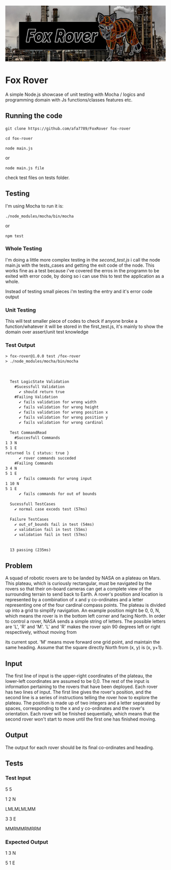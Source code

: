 ![!FoxRover](resources/foxrover.png)
# Fox Rover
A simple Node.js showcase of unit testing with Mocha / logics and programming domain with Js functions/classes features etc.

## Running the code

`git clone https://github.com/afa7789/FoxRover fox-rover`

`cd fox-rover`

`node main.js`

or

`node main.js file`

check test files on tests folder.

## Testing

I'm using Mocha to run it is:

`./node_modules/mocha/bin/mocha`

or

`npm test`

### Whole Testing

I'm doing a little more complex testing in the *second_test.js* i call the node main.js with the tests_cases and getting the exit code of the node. This works fine as a test because i've covered the erros in the programn to be exited with error code, by doing so i can use this to test the application as a whole.

Instead of testing small pieces i'm testing the entry and it's error code output

### Unit Testing

This will test smaller piece of codes to check if anyone broke a function/whatever it will be stored in the first_test.js, it's mainly to show the domain over assert/unit test knowledge

### Test Output

```
> fox-rover@1.0.0 test /fox-rover
> ./node_modules/mocha/bin/mocha



  Test LogicState Validation
    #Sucessfull Validation
      ✔ should return true
    #Failing Validation
      ✔ fails validation for wrong width
      ✔ fails validation for wrong height
      ✔ fails validation for wrong position x
      ✔ fails validation for wrong position y
      ✔ fails validation for wrong cardinal

  Test CommandRead
    #Succesfull Commands
1 3 N
5 1 E
returned ls { status: true }
      ✔ rover commands succeded
    #Failing Commands
3 4 N
5 1 E
      ✔ fails commands for wrong input
1 10 N
5 1 E
      ✔ fails commands for out of bounds

  Sucessfull TestCases
    ✔ normal case exceds test (57ms)

  Failure TestCases
    ✔ out_of_bounds fail in test (54ms)
    ✔ validation fail in test (55ms)
    ✔ validation fail in test (57ms)


  13 passing (235ms)
```

## **Problem**
A squad of robotic rovers are to be landed by NASA on a plateau on
Mars. This plateau, which is curiously rectangular, must be navigated
by the rovers so that their on-board cameras can get a complete view
of the surrounding terrain to send back to Earth.
A rover's position and location is represented by a combination of x
and y co-ordinates and a letter representing one of the four cardinal
compass points. The plateau is divided up into a grid to simplify
navigation. An example position might be 0, 0, N, which means the
rover is in the bottom left corner and facing North.
In order to control a rover, NASA sends a simple string of letters.
The possible letters are 'L', 'R' and 'M'. 'L' and 'R' makes the
rover spin 90 degrees left or right respectively, without moving from


its current spot. 'M' means move forward one grid point, and maintain
the same heading.
Assume that the square directly North from (x, y) is (x, y+1).
## **Input**
The first line of input is the upper-right coordinates of the
plateau, the lower-left coordinates are assumed to be 0,0.
The rest of the input is information pertaining to the rovers that
have been deployed. Each rover has two lines of input. The first line
gives the rover's position, and the second line is a series of
instructions telling the rover how to explore the plateau.
The position is made up of two integers and a letter separated by
spaces, corresponding to the x and y co-ordinates and the rover's
orientation.
Each rover will be finished sequentially, which means that the second
rover won't start to move until the first one has finished moving.
## **Output**
The output for each rover should be its final co-ordinates and
heading.

## Tests
### **Test Input**
5 5

1 2 N

LMLMLMLMM

3 3 E

MMRMMRMRRM

### **Expected Output**

1 3 N

5 1 E
